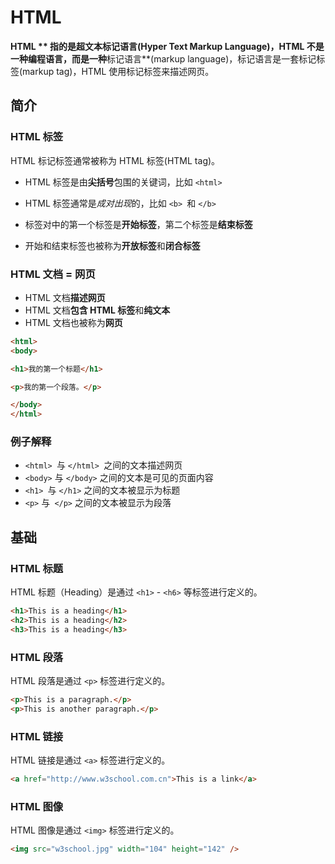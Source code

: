 # HTML

**HTML ** 指的是超文本标记语言(Hyper Text Markup Language)，HTML 不是一种编程语言，而是一种**标记语言**(markup language)，标记语言是一套标记标签(markup tag)，HTML 使用标记标签来描述网页。



## 简介

### HTML 标签

HTML 标记标签通常被称为 HTML 标签(HTML tag)。

- HTML 标签是由**尖括号**包围的关键词，比如 `<html>`
- HTML 标签通常是*成对出现*的，比如 `<b> `和 `</b>`

- 标签对中的第一个标签是**开始标签**，第二个标签是**结束标签**

- 开始和结束标签也被称为**开放标签**和**闭合标签**

### HTML 文档 = 网页

- HTML 文档**描述网页**
- HTML 文档**包含 HTML 标签**和**纯文本**
- HTML 文档也被称为**网页**

```html
<html>
<body>

<h1>我的第一个标题</h1>

<p>我的第一个段落。</p>

</body>
</html>
```

### 例子解释

- `<html> `与 `</html> `之间的文本描述网页
- `<body>` 与 `</body>` 之间的文本是可见的页面内容
- `<h1> `与 `</h1>` 之间的文本被显示为标题
- `<p>` 与` </p>` 之间的文本被显示为段落





## 基础

### HTML 标题

HTML 标题（Heading）是通过 `<h1>` - `<h6>` 等标签进行定义的。

```html
<h1>This is a heading</h1>
<h2>This is a heading</h2>
<h3>This is a heading</h3>
```

### HTML 段落

HTML 段落是通过 `<p>` 标签进行定义的。

```html
<p>This is a paragraph.</p>
<p>This is another paragraph.</p>
```

### HTML 链接

HTML 链接是通过 `<a>` 标签进行定义的。

```html
<a href="http://www.w3school.com.cn">This is a link</a>
```

### HTML 图像

HTML 图像是通过 `<img>` 标签进行定义的。

```html
<img src="w3school.jpg" width="104" height="142" />
```